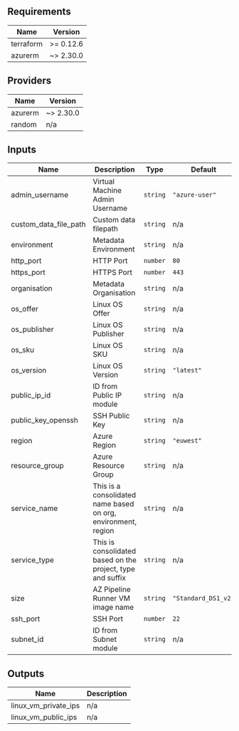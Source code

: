 ## Requirements

| Name | Version |
|------|---------|
| terraform | >= 0.12.6 |
| azurerm | ~> 2.30.0 |

## Providers

| Name | Version |
|------|---------|
| azurerm | ~> 2.30.0 |
| random | n/a |

## Inputs

| Name | Description | Type | Default | Required |
|------|-------------|------|---------|:--------:|
| admin\_username | Virtual Machine Admin Username | `string` | `"azure-user"` | no |
| custom\_data\_file\_path | Custom data filepath | `string` | n/a | yes |
| environment | Metadata Environment | `string` | n/a | yes |
| http\_port | HTTP Port | `number` | `80` | no |
| https\_port | HTTPS Port | `number` | `443` | no |
| organisation | Metadata Organisation | `string` | n/a | yes |
| os\_offer | Linux OS Offer | `string` | n/a | yes |
| os\_publisher | Linux OS Publisher | `string` | n/a | yes |
| os\_sku | Linux OS SKU | `string` | n/a | yes |
| os\_version | Linux OS Version | `string` | `"latest"` | no |
| public\_ip\_id | ID from Public IP module | `string` | n/a | yes |
| public\_key\_openssh | SSH Public Key | `string` | n/a | yes |
| region | Azure Region | `string` | `"euwest"` | no |
| resource\_group | Azure Resource Group | `string` | n/a | yes |
| service\_name | This is a consolidated name based on org, environment, region | `string` | n/a | yes |
| service\_type | This is consolidated based on the project, type and suffix | `string` | n/a | yes |
| size | AZ Pipeline Runner VM image name | `string` | `"Standard_DS1_v2"` | no |
| ssh\_port | SSH Port | `number` | `22` | no |
| subnet\_id | ID from Subnet module | `string` | n/a | yes |

## Outputs

| Name | Description |
|------|-------------|
| linux\_vm\_private\_ips | n/a |
| linux\_vm\_public\_ips | n/a |

